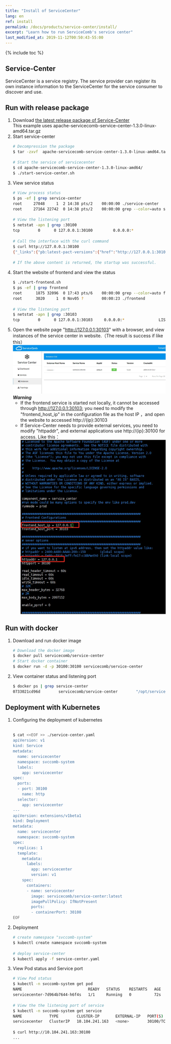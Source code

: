 ```yaml
---
title: "Install of ServiceCenter"
lang: en
ref: install
permalink: /docs/products/service-center/install/
excerpt: "Learn how to run ServiceComb's service center"
last_modified_at: 2019-11-12T00:50:43-55:00
---
```


{% include toc %}
## Service-Center
ServiceCenter is a service registry. The service provider can register its own instance information to the ServiceCenter for the service consumer to discover and use.  
 
## Run with release package
1. Download [the latest release package of Service-Center](/release/service-center-downloads/)  
   This example uses  apache-servicecomb-service-center-1.3.0-linux-amd64.tar.gz  
2. Start service-center
   ```bash
   # Decompression the package
   $ tar -zxvf  apache-servicecomb-service-center-1.3.0-linux-amd64.tar.gz
   
   # Start the service of servicecenter
   $ cd apache-servicecomb-service-center-1.3.0-linux-amd64/
   $ ./start-service-center.sh
   ```
3. View service status
   ```bash
   # View process status
   $ ps -ef | grep service-center
   root     27048     1  2 14:38 pts/2    00:00:00 ./service-center
   root     27164 22742  0 14:38 pts/2    00:00:00 grep --color=auto service-center
   
   # View the listening port
   $ netstat -apn | grep :30100
   tcp        0      0 127.0.0.1:30100         0.0.0.0:*               LISTEN      27048/service-cente
   
   # Call the interface with the curl command
   $ curl http://127.0.0.1:30100
   {"_links":{"pb:latest-pact-versions":{"href":"http://127.0.0.1:30100/pacts/latest","title":"Latest pact versions"},"pb:latest-provider-pacts":{"href":"http://127.0.0.1:30100/pacts/provider/{provider}/latest","title":"Latest pacts by provider","templated":true},"pb:latest-provider-pacts-with-tag":{"href":"http://127.0.0.1:30100/pacts/provider/{provider}/latest/{tag}","title":"Latest pacts by provider with a specified tag","templated":true},"pb:pacticipants":{"href":"http://127.0.0.1:30100/participants","title":"Pacticipants"},"pb:publish-pact":{"href":"http://127.0.0.1:30100/pacts/provider/{provider}/consumer/{consumer}/version/{consumerApplicationVersion}","title":"Publish a pact","templated":true},"pb:webhooks":{"href":"http://127.0.0.1:30100/webhooks","title":"Webhooks"},"self":{"href":"http://127.0.0.1:30100/","title":"Index"}},"curies":[{"href":"http://127.0.0.1:30100/doc/{rel}","name":"pb"}]}
   
   # If the above content is returned, the startup was successful.
   ```
4. Start the website of frontend and view the status
   ```bash
   $ ./start-frontend.sh
   $ ps -ef | grep frontend   
   root      1875 32096  0 17:43 pts/6    00:00:00 grep --color=auto frontend
   root      3020     1  0 Nov05 ?        00:00:23 ./frontend
   
   # View the listening port
   $ netstat -apn | grep :30103
   tcp        0      0 127.0.0.1:30103     0.0.0.0:*               LISTEN      3020/frontend
   ```
5. Open the website page "http://127.0.0.1:30103" with a browser, and view instances of the service center in website.（The result is success if like this）  
   ![1](/assets/images/docs/service-center/service-center.jpg)  
   **_Warning_**
   - If the frontend service is started not locally, it cannot be accessed through http://127.0.0.1:30103; you need to modify the "frontend_host_ip" in the configuration file as the host IP ，and open the website to accessed http://{ip}:30103
   - If Service-Center needs to provide external services, you need to modify "httpaddr", and external applications use http://{ip}:30100 for access. 
   Like this：  
   ![1](/assets/images/docs/service-center/config-host-ip.jpg)
   
## Run with docker
1. Download and run docker image
   ```bash
   # Download the docker image
   $ docker pull servicecomb/service-center
   # Start docker container
   $ docker run -d -p 30100:30100 servicecomb/service-center
   ```
2. View container status and listening port
   ```bash
   $ docker ps | grep service-center
   0733021cd96d        servicecomb/service-center        "/opt/service-cent..."   3 minutes ago       Up 3 minutes        0.0.0.0:30100->30100/tcp        gallant_varahamihira 
   ```

## Deployment with Kubernetes  
1. Configuring the deployment of kubernetes  
   ```bash
   
   $ cat <<EOF >> ./service-center.yaml
   apiVersion: v1
   kind: Service
   metadata:
     name: servicecenter
     namespace: svccomb-system
     labels:
       app: servicecenter
   spec:
     ports:
     - port: 30100
       name: http
     selector:
       app: servicecenter
   ---
   apiVersion: extensions/v1beta1
   kind: Deployment
   metadata:
     name: servicecenter
     namespace: svccomb-system
   spec:
     replicas: 1
     template:
       metadata:
         labels:
           app: servicecenter
           version: v1
       spec:
         containers:
         - name: servicecenter
           image: servicecomb/service-center:latest
           imagePullPolicy: IfNotPresent
           ports:
           - containerPort: 30100
   EOF
   ```
2. Deployment
   ```bash
   # create namespace "svccomb-system"
   $ kubectl create namespace svccomb-system
   
   # deploy service-center
   $ kubectl apply -f service-center.yaml
   ```
3. View Pod status and Service port
   ```bash
   # View Pod status
   $ kubectl -n svccomb-system get pod
   NAME                             READY   STATUS    RESTARTS   AGE
   servicecenter-7d964b7644-h6f4s   1/1     Running   0          72s
   
   # View the the listening port of service
   $ kubectl -n svccomb-system get service
   NAME            TYPE        CLUSTER-IP       EXTERNAL-IP   PORT(S)     AGE
   servicecenter   ClusterIP   10.104.241.163   <none>        30100/TCP   118s
   
   $ curl http://10.104.241.163:30100
   ...
   ```
